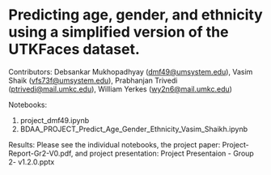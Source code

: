 # Predicting age, gender, and ethnicity using a simplified version of the UTKFaces dataset.

Contributors: Debsankar Mukhopadhyay (dmf49@umsystem.edu), Vasim Shaik (vfs73f@umsystem.edu), Prabhanjan Trivedi (ptrivedi@mail.umkc.edu), William Yerkes (wy2n6@mail.umkc.edu)

Notebooks: 
1. project_dmf49.ipynb
2. BDAA_PROJECT_Predict_Age_Gender_Ethnicity_Vasim_Shaikh.ipynb

Results:
Please see the individual notebooks,  the project paper: Project-Report-Gr2-V0.pdf, and project presentation: Project Presentaion - Group 2- v1.2.0.pptx
